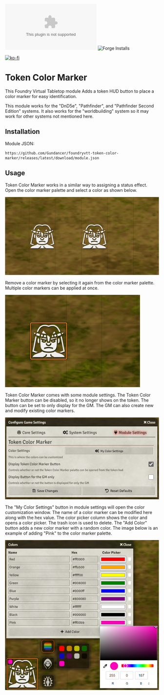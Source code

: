 [![v1.0.1 download count](https://img.shields.io/github/downloads/Gundancer/foundryvtt-token-color-marker/latest/module.zip)]()
![Forge Installs](https://img.shields.io/badge/dynamic/json?label=Forge%20Installs&query=package.installs&suffix=%25&url=https%3A%2F%2Fforge-vtt.com%2Fapi%2Fbazaar%2Fpackage%2Ftoken-color-marker&colorB=4aa94a)

[![ko-fi](https://ko-fi.com/img/githubbutton_sm.svg)](https://ko-fi.com/gundancer)

# Token Color Marker
This Foundry Virtual Tabletop module Adds a token HUD button to place a color marker for easy identification.

This module works for the "DnD5e", "Pathfinder", and "Pathfinder Second Edition" systems. It also works for the "worldbuilding" system so it may work for other systems not mentioned here.

## Installation

Module JSON:

```
https://github.com/Gundancer/foundryvtt-token-color-marker/releases/latest/download/module.json
```

## Usage
Token Color Marker works in a similar way to assigning a status effect. Open the color marker palette and select a color as shown below.

![Token Color Marker](README-img/AddColorMarker.gif)

Remove a color marker by selecting it again from the color marker palette. Multiple color markers can be applied at once.

![Token Color Marker](README-img/MultipleRemove.gif)

Token Color Marker comes with some module settings. The Token Color Marker button can be disabled, so it no longer shows on the token. The button can be set to only display for the GM. The GM can also create new and modify existing color markers.

![Token Color Marker](README-img/ModuleSettings.jpg)

The "My Color Settings" button in module settings will open the color customization window. The name of a color marker can be modified here along with the hex value. The color picker column shows the color and opens a color picker. The trash icon is used to delete. The "Add Color" button adds a new color marker with a random color. The image below is an example of adding "Pink" to the color marker palette.

![Token Color Marker](README-img/CustomColors.jpg)
